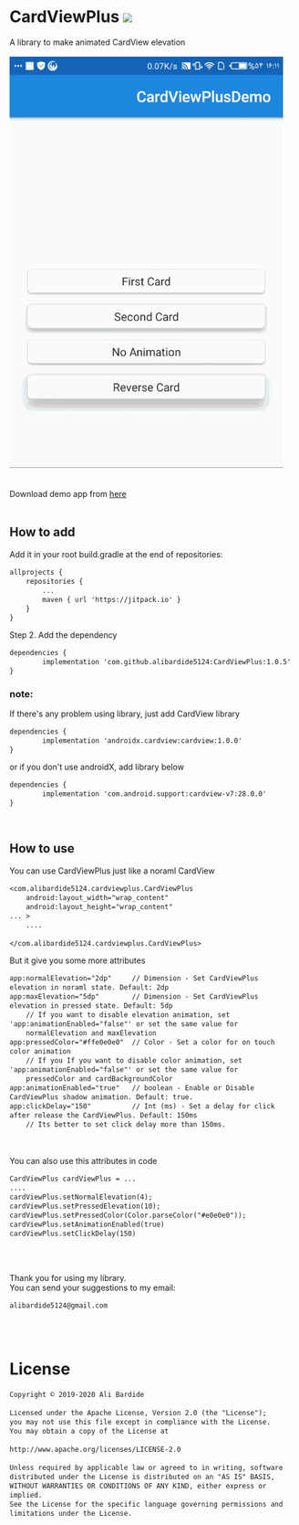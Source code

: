 # CardViewPlus [![](https://jitpack.io/v/alibardide5124/CardViewPlus.svg)](https://jitpack.io/#alibardide5124/CardViewPlus)
A library to make animated CardView elevation
<br/>
<br/>
    ![Demo](https://github.com/alibardide5124/CardViewPlus/blob/master/readme.files/sample.gif)
<br/>
<br/>
<br/>
Download demo app from [here](https://github.com/alibardide5124/CardViewPlus/blob/master/readme.files/app-debug.apk)
<br/>
<br/>

## How to add
Add it in your root build.gradle at the end of repositories:

	allprojects {
		repositories {
			...
			maven { url 'https://jitpack.io' }
		}
	}
Step 2. Add the dependency

	dependencies {
	        implementation 'com.github.alibardide5124:CardViewPlus:1.0.5'
	}
	
### note:
  If there's any problem using library, just add CardView library

	dependencies {
    		implementation 'androidx.cardview:cardview:1.0.0'
	}

  or if you don't use androidX, add library below
	
	dependencies {
    		implementation 'com.android.support:cardview-v7:28.0.0'
	}
	
<br/>

## How to use
You can use CardViewPlus just like a noraml CardView
	
	<com.alibardide5124.cardviewplus.CardViewPlus
        android:layout_width="wrap_content"
        android:layout_height="wrap_content"
	... >
		....
	
	</com.alibardide5124.cardviewplus.CardViewPlus>
	
But it give you some more attributes 

	app:normalElevation="2dp"     // Dimension - Set CardViewPlus elevation in noraml state. Default: 2dp
	app:maxElevation="5dp"        // Dimension - Set CardViewPlus elevation in pressed state. Default: 5dp
		// If you want to disable elevation animation, set 'app:animationEnabled="false"' or set the same value for 
		normalElevation and maxElevation
	app:pressedColor="#ffe0e0e0"  // Color - Set a color for on touch color animation
		// If you If you want to disable color animation, set 'app:animationEnabled="false"' or set the same value for
		pressedColor and cardBackgroundColor
	app:animationEnabled="true"   // boolean - Enable or Disable CardViewPlus shadow animation. Default: true.
	app:clickDelay="150"          // Int (ms) - Set a delay for click after release the CardViewPlus. Default: 150ms
		// Its better to set click delay more than 150ms.
<br/>
<br/>
You can also use this attributes in code

	CardViewPlus cardViewPlus = ...
	....
	cardViewPlus.setNormalElevation(4);
	cardViewPlus.setPressedElevation(10);
	cardViewPlus.setPressedColor(Color.parseColor("#e0e0e0"));
	cardViewPlus.setAnimationEnabled(true)
	cardViewPlus.setClickDelay(150)
<br/>
<br/>

  Thank you for using my library.
  <br/>
  You can send your suggestions to my email: 
   
	alibardide5124@gmail.com 
	
<br/>
<br/>

# License
	
	Copyright © 2019-2020 Ali Bardide

	Licensed under the Apache License, Version 2.0 (the "License");
	you may not use this file except in compliance with the License.
	You may obtain a copy of the License at

	http://www.apache.org/licenses/LICENSE-2.0

	Unless required by applicable law or agreed to in writing, software
	distributed under the License is distributed on an "AS IS" BASIS,
	WITHOUT WARRANTIES OR CONDITIONS OF ANY KIND, either express or implied.
	See the License for the specific language governing permissions and
	limitations under the License.
  
